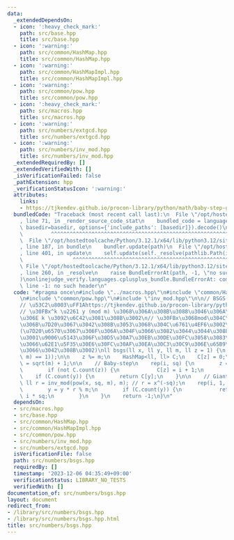 ```yaml
---
data:
  _extendedDependsOn:
  - icon: ':heavy_check_mark:'
    path: src/base.hpp
    title: src/base.hpp
  - icon: ':warning:'
    path: src/common/HashMap.hpp
    title: src/common/HashMap.hpp
  - icon: ':warning:'
    path: src/common/HashMapImpl.hpp
    title: src/common/HashMapImpl.hpp
  - icon: ':warning:'
    path: src/common/pow.hpp
    title: src/common/pow.hpp
  - icon: ':heavy_check_mark:'
    path: src/macros.hpp
    title: src/macros.hpp
  - icon: ':warning:'
    path: src/numbers/extgcd.hpp
    title: src/numbers/extgcd.hpp
  - icon: ':warning:'
    path: src/numbers/inv_mod.hpp
    title: src/numbers/inv_mod.hpp
  _extendedRequiredBy: []
  _extendedVerifiedWith: []
  _isVerificationFailed: false
  _pathExtension: hpp
  _verificationStatusIcon: ':warning:'
  attributes:
    links:
    - https://tjkendev.github.io/procon-library/python/math/baby-step-giant-step.html
  bundledCode: "Traceback (most recent call last):\n  File \"/opt/hostedtoolcache/Python/3.12.1/x64/lib/python3.12/site-packages/onlinejudge_verify/documentation/build.py\"\
    , line 71, in _render_source_code_stat\n    bundled_code = language.bundle(stat.path,\
    \ basedir=basedir, options={'include_paths': [basedir]}).decode()\n          \
    \         ^^^^^^^^^^^^^^^^^^^^^^^^^^^^^^^^^^^^^^^^^^^^^^^^^^^^^^^^^^^^^^^^^^^^^^^^^^^^^^^^^\n\
    \  File \"/opt/hostedtoolcache/Python/3.12.1/x64/lib/python3.12/site-packages/onlinejudge_verify/languages/cplusplus.py\"\
    , line 187, in bundle\n    bundler.update(path)\n  File \"/opt/hostedtoolcache/Python/3.12.1/x64/lib/python3.12/site-packages/onlinejudge_verify/languages/cplusplus_bundle.py\"\
    , line 401, in update\n    self.update(self._resolve(pathlib.Path(included), included_from=path))\n\
    \                ^^^^^^^^^^^^^^^^^^^^^^^^^^^^^^^^^^^^^^^^^^^^^^^^^^^^^^^^^\n \
    \ File \"/opt/hostedtoolcache/Python/3.12.1/x64/lib/python3.12/site-packages/onlinejudge_verify/languages/cplusplus_bundle.py\"\
    , line 260, in _resolve\n    raise BundleErrorAt(path, -1, \"no such header\"\
    )\nonlinejudge_verify.languages.cplusplus_bundle.BundleErrorAt: common/HashMap.hpp:\
    \ line -1: no such header\n"
  code: "#pragma once\n#include \"../macros.hpp\"\n#include \"common/HashMap.hpp\"\
    \n#include \"common/pow.hpp\"\n#include \"inv_mod.hpp\"\n\n// BSGS(Baby-step Giant-step)\n\
    // \u53C2\u8003\uFF1Ahttps://tjkendev.github.io/procon-library/python/math/baby-step-giant-step.html\n\
    // \u30FBx^k \u2261 y (mod m) \u3068\u306A\u308B\u3088\u3046\u306A\u6700\u5C0F\
    \u306E k \u3092\u6C42\u3081\u308B\u3002\n// \u30FBx\u3068mod\u304C\u4E92\u3044\
    \u306B\u7D20\u3067\u3042\u308B\u3053\u3068\u304C\u6761\u4EF6\u3002\n// \u3000\
    (\u7D20\u6570\u3067\u306F\u306A\u304F\u3066\u3082\u3044\u3044\u3088\u3046\u306B\
    \u3001\u9006\u5143\u306F\u30D5\u30A7\u30EB\u30DE\u30FC\u3058\u3083\u306A\u304F\
    \u3066\u62E1\u5F35\u30E6\u30FC\u30AF\u30EA\u30C3\u30C9\u306E\u65B9\u306B\u3057\
    \u3066\u3042\u308B\u3002)\nll bsgs(ll x, ll y, ll m, ll z = 1) {\n    assert((gcd(x,\
    \ m) == 1));\n\n    z %= m;\n    HashMap<ll, ll> C;\n    C[z] = 0;\n    ll sq\
    \ = sqrt(m) + 1;\n\n    // Baby-step\n    rep(i, sq) {\n        z = z * x % m;\n\
    \        if (not C.count(z)) {\n            C[z] = i + 1;\n        }\n    }\n\
    \    if (C.count(y)) {\n        return C[y];\n    }\n\n    // Giant-step\n   \
    \ ll r = inv_mod(pow(x, sq, m), m); // r = x^(-sq);\n    rep(i, 1, sq + 1) {\n\
    \        y = y * r % m;\n        if (C.count(y)) {\n            return C[y] +\
    \ i * sq;\n        }\n    }\n    return -1;\n}\n"
  dependsOn:
  - src/macros.hpp
  - src/base.hpp
  - src/common/HashMap.hpp
  - src/common/HashMapImpl.hpp
  - src/common/pow.hpp
  - src/numbers/inv_mod.hpp
  - src/numbers/extgcd.hpp
  isVerificationFile: false
  path: src/numbers/bsgs.hpp
  requiredBy: []
  timestamp: '2023-12-06 04:35:49+09:00'
  verificationStatus: LIBRARY_NO_TESTS
  verifiedWith: []
documentation_of: src/numbers/bsgs.hpp
layout: document
redirect_from:
- /library/src/numbers/bsgs.hpp
- /library/src/numbers/bsgs.hpp.html
title: src/numbers/bsgs.hpp
---
```

